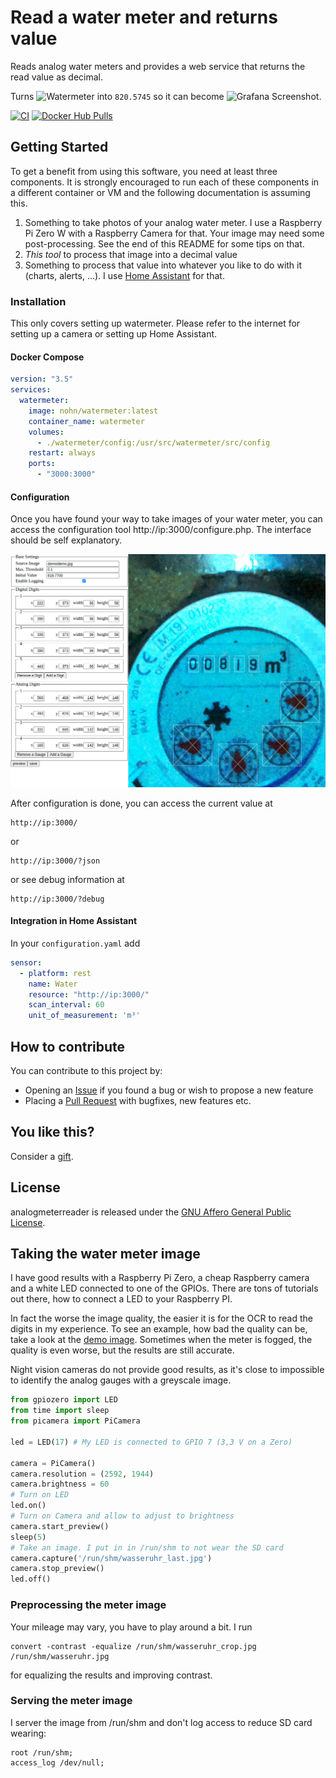 # Read a water meter and returns value

Reads analog water meters and provides a web service that returns the read value as decimal.

Turns ![Watermeter](doc/watermeter.jpg) into ```820.5745``` so it can become ![Grafana Screenshot](doc/grafana.png).

[![CI](https://github.com/nohn/watermeter/workflows/CI/badge.svg)](https://github.com/nohn/watermeter/actions/workflows/ci.yml?query=branch%3Amain) [![Docker Hub Pulls](https://img.shields.io/docker/pulls/nohn/watermeter?label=docker%20hub%20pulls)](https://hub.docker.com/r/nohn/watermeter/tags?page=1&ordering=last_updated)

## Getting Started

To get a benefit from using this software, you need at least three components. It is strongly encouraged to run each of these components in a different container or VM and the following documentation is assuming this.

1. Something to take photos of your analog water meter. I use a Raspberry Pi Zero W with a Raspberry Camera for that. Your image may need some post-processing. See the end of this README for some tips on that.
2. *This tool* to process that image into a decimal value
3. Something to process that value into whatever you like to do with it (charts, alerts, ...). I use [Home Assistant](https://home-assistant.io) for that.

### Installation

This only covers setting up watermeter. Please refer to the internet for setting up a camera or setting up Home Assistant.

#### Docker Compose

```yaml
version: "3.5"
services:
  watermeter:
    image: nohn/watermeter:latest
    container_name: watermeter
    volumes:
      - ./watermeter/config:/usr/src/watermeter/src/config
    restart: always
    ports:
      - "3000:3000"
```

#### Configuration

Once you have found your way to take images of your water meter, you can access the configuration tool http://ip:3000/configure.php. The interface should be self explanatory.

![Configuration GUI Screenshot](doc/configure.png)

After configuration is done, you can access the current value at

    http://ip:3000/

or

    http://ip:3000/?json

or see debug information at

    http://ip:3000/?debug

#### Integration in Home Assistant

In your ```configuration.yaml``` add

```yaml
sensor:
  - platform: rest
    name: Water
    resource: "http://ip:3000/"
    scan_interval: 60
    unit_of_measurement: 'm³'
```

## How to contribute

You can contribute to this project by:

* Opening an [Issue](https://github.com/nohn/watermeter/issues) if you found a bug or wish to propose a new feature
* Placing a [Pull Request](https://github.com/nohn/watermeter/pulls) with bugfixes, new features etc.

## You like this?

Consider a [gift](https://www.amazon.de/hz/wishlist/genericItemsPage/3HYH6NR8ZI0WI).

## License

analogmeterreader is released under the [GNU Affero General Public License](LICENSE).

## Taking the water meter image

I have good results with a Raspberry Pi Zero, a cheap Raspberry camera and a white LED connected to one of the GPIOs. There are tons of tutorials out there, how to connect a LED to your Raspberry PI.  

In fact the worse the image quality, the easier it is for the OCR to read the digits in my experience. To see an example, how bad the quality can be, take a look at the [demo image](src/demo/demo.jpg). Sometimes when the meter is fogged, the quality is even worse, but the results are still accurate.

Night vision cameras do not provide good results, as it's close to impossible to identify the analog gauges with a greyscale image.

```python
from gpiozero import LED
from time import sleep
from picamera import PiCamera

led = LED(17) # My LED is connected to GPIO 7 (3,3 V on a Zero)
    
camera = PiCamera()
camera.resolution = (2592, 1944)
camera.brightness = 60
# Turn on LED
led.on() 
# Turn on Camera and allow to adjust to brightness
camera.start_preview()
sleep(5)
# Take an image. I put in in /run/shm to not wear the SD card
camera.capture('/run/shm/wasseruhr_last.jpg')
camera.stop_preview()
led.off()
```

### Preprocessing the meter image

Your mileage may vary, you have to play around a bit. I run

    convert -contrast -equalize /run/shm/wasseruhr_crop.jpg /run/shm/wasseruhr.jpg

for equalizing the results and improving contrast.

### Serving the meter image

I server the image from /run/shm and don't log access to reduce SD card wearing:

	root /run/shm;
    access_log /dev/null;


